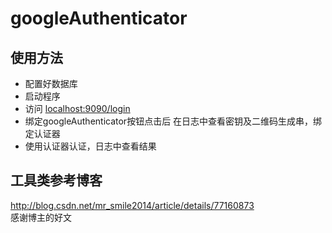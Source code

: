 # googleAuthenticator

## 使用方法
+ 配置好数据库
+ 启动程序
+ 访问 
<a href="localhost:9090/login" title="Title">localhost:9090/login</a>
+ 绑定googleAuthenticator按钮点击后 在日志中查看密钥及二维码生成串，绑定认证器
+ 使用认证器认证，日志中查看结果

## 工具类参考博客
<a href="http://blog.csdn.net/mr_smile2014/article/details/77160873">http://blog.csdn.net/mr_smile2014/article/details/77160873</a>
<br/>
感谢博主的好文
